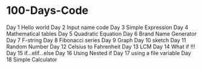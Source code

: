 # 100-Days-Code
Day 1 Hello world 
Day 2 Input name code 
Day 3 Simple Expression 
Day 4 Mathematical tables
Day 5 Quadratic Equation
Day 6 Brand Name Generator
Day 7 F-string
Day 8 Fibonacci series
Day 9 Graph
Day 10 sketch
Day 11 Random Number
Day 12 Celsius to Fahrenheit
Day 13 LCM
Day 14 What if !!!
Day 15 if...elif...else
Day 16 Using Nested if
Day 17 using a file variable
Day 18 Simple Calculator

